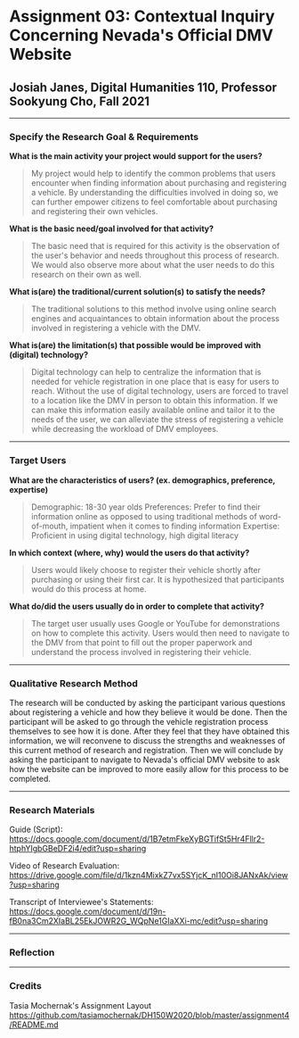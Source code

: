 # Assignment 03: Contextual Inquiry Concerning Nevada's Official DMV Website

## Josiah Janes, Digital Humanities 110, Professor Sookyung Cho, Fall 2021

---

### Specify the Research Goal & Requirements
**What is the main activity your project would support for the users?**
>My project would help to identify the common problems that users encounter when finding information about purchasing and registering a vehicle. By understanding the difficulties involved in doing so, we can further empower citizens to feel comfortable about purchasing and registering their own vehicles.

**What is the basic need/goal involved for that activity?**
>The basic need that is required for this activity is the observation of the user's behavior and needs throughout this process of research. We would also observe more about what the user needs to do this research on their own as well.

**What is(are) the traditional/current solution(s) to satisfy the needs?**
>The traditional solutions to this method involve using online search engines and acquaintances to obtain information about the process involved in registering a vehicle with the DMV.

**What is(are) the limitation(s) that possible would be improved with (digital) technology?**
>Digital technology can help to centralize the information that is needed for vehicle registration in one place that is easy for users to reach. Without the use of digital technology, users are forced to travel to a location like the DMV in person to obtain this information. If we can make this information easily available online and tailor it to the needs of the user, we can alleviate the stress of registering a vehicle while decreasing the workload of DMV employees.

---

### Target Users

**What are the characteristics of users? (ex. demographics, preference, expertise)**
>Demographic: 18-30 year olds
>Preferences: Prefer to find their information online as opposed to using traditional methods of word-of-mouth, impatient when it comes to finding information
>Expertise: Proficient in using digital technology, high digital literacy

**In which context (where, why) would the users do that activity?**
>Users would likely choose to register their vehicle shortly after purchasing or using their first car. It is hypothesized that participants would do this process at home.

**What do/did the users usually do in order to complete that activity?**
>The target user usually uses Google or YouTube for demonstrations on how to complete this activity. Users would then need to navigate to the DMV from that point to fill out the proper paperwork and understand the process involved in registering their vehicle.

---

### Qualitative Research Method
The research will be conducted by asking the participant various questions about registering a vehicle and how they believe it would be done. Then the participant will be asked to go through the vehicle registration process themselves to see how it is done. After they feel that they have obtained this information, we will reconvene to discuss the strengths and weaknesses of this current method of research and registration. Then we will conclude by asking the participant to navigate to Nevada's official DMV website to ask how the website can be improved to more easily allow for this process to be completed.

---

### Research Materials

Guide (Script): https://docs.google.com/document/d/1B7etmFkeXyBGTifSt5Hr4Fllr2-htphYIgbGBeDF2i4/edit?usp=sharing

Video of Research Evaluation: https://drive.google.com/file/d/1kzn4MixkZ7vx5SYjcK_nI10Oi8JANxAk/view?usp=sharing

Transcript of Interviewee's Statements: https://docs.google.com/document/d/19n-fB0na3Cm2XIaBL25EkJOWR2G_WQpNe1GIaXXi-mc/edit?usp=sharing

---

### Reflection

---

### Credits
Tasia Mochernak's Assignment Layout
https://github.com/tasiamochernak/DH150W2020/blob/master/assignment4/README.md
